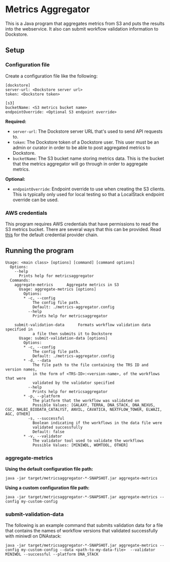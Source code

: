 # Metrics Aggregator

This is a Java program that aggregates metrics from S3 and puts the results into the webservice. It also can submit workflow validation
information to Dockstore.

## Setup

### Configuration file

Create a configuration file like the following:

```
[dockstore]
server-url: <Dockstore server url>
token: <Dockstore token>

[s3]
bucketName: <S3 metrics bucket name>
endpointOverride: <Optional S3 endpoint override>
```
**Required:**
- `server-url`: The Dockstore server URL that's used to send API requests to.
- `token`: The Dockstore token of a Dockstore user. This user must be an admin or curator in order to be able to post aggregated metrics to Dockstore.
- `bucketName`: The S3 bucket name storing metrics data. This is the bucket that the metrics aggregator will go through in order
  to aggregate metrics.

**Optional:**
- `endpointOverride`: Endpoint override to use when creating the S3 clients. This is typically only used for local testing so that a LocalStack endpoint 
override can be used.

### AWS credentials

This program requires AWS credentials that have permissions to read the S3 metrics bucket. There are several ways that this can be provided.
Read [this](https://docs.aws.amazon.com/sdk-for-java/latest/developer-guide/credentials.html#credentials-chain) for the default credential provider chain.

## Running the program

```
Usage: <main class> [options] [command] [command options]
  Options:
    --help
      Prints help for metricsaggregator
  Commands:
    aggregate-metrics      Aggregate metrics in S3
      Usage: aggregate-metrics [options]
        Options:
        * -c, --config
            The config file path.
            Default: ./metrics-aggregator.config
          --help
            Prints help for metricsaggregator

    submit-validation-data      Formats workflow validation data specified in 
            a file then submits it to Dockstore
      Usage: submit-validation-data [options]
        Options:
        * -c, --config
            The config file path.
            Default: ./metrics-aggregator.config
        * -d, --data
            The file path to the file containing the TRS ID and version names, 
            in the form of <TRS-ID>:<version-name>, of the workflows that were 
            validated by the validator specified
          --help
            Prints help for metricsaggregator
        * -p, --platform
            The platform that the workflow was validated on
            Possible Values: [GALAXY, TERRA, DNA_STACK, DNA_NEXUS, CGC, NHLBI_BIODATA_CATALYST, ANVIL, CAVATICA, NEXTFLOW_TOWER, ELWAZI, AGC, OTHER]
          -s, --successful
            Boolean indicating if the workflows in the data file were 
            validated successfully
            Default: false
        * -v, --validator
            The validator tool used to validate the workflows
            Possible Values: [MINIWDL, WOMTOOL, OTHER]
```

### aggregate-metrics

**Using the default configuration file path:**

`java -jar target/metricsaggregator-*-SNAPSHOT.jar aggregate-metrics`

**Using a custom configuration file path:**

`java -jar target/metricsaggregator-*-SNAPSHOT.jar aggregate-metrics --config my-custom-config`

### submit-validation-data

The following is an example command that submits validation data for a file that contains the names of workflow versions that validated successfully
with miniwdl on DNAstack:

`java -jar target/metricsaggregator-*-SNAPSHOT.jar aggregate-metrics --config my-custom-config --data <path-to-my-data-file> 
--validator MINIWDL --successful --platform DNA_STACK`